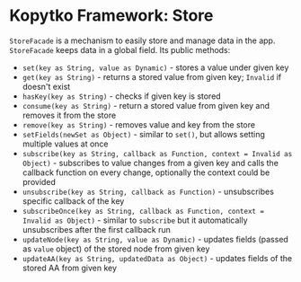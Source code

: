# Kopytko Framework: Store

`StoreFacade` is a mechanism to easily store and manage data in the app. `StoreFacade` keeps data in a global field.
Its public methods:
- `set(key as String, value as Dynamic)` - stores a value under given key
- `get(key as String)` - returns a stored value from given key; `Invalid` if doesn't exist
- `hasKey(key as String)` - checks if given key is stored
- `consume(key as String)` - return a stored value from given key and removes it from the store
- `remove(key as String)` - removes value and key from the store
- `setFields(newSet as Object)` - similar to `set()`, but allows setting multiple values at once
- `subscribe(key as String, callback as Function, context = Invalid as Object)` - subscribes to value changes from a given key and calls the callback function on every change, optionally the context could be provided
- `unsubscribe(key as String, callback as Function)` - unsubscribes specific callback of the key
- `subscribeOnce(key as String, callback as Function, context = Invalid as Object)` - similar to `subscribe` but it automatically unsubscribes after the first callback run
- `updateNode(key as String, value as Dynamic)` - updates fields (passed as `value` object) of the stored node from given key
- `updateAA(key as String, updatedData as Object)` - updates fields of the stored AA from given key
